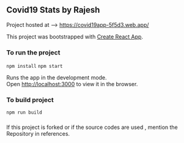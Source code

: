 ## Covid19 Stats by Rajesh

Project hosted at --> https://covid19app-5f5d3.web.app/

This project was bootstrapped with [Create React App](https://github.com/facebook/create-react-app).

### To run the project
`npm install`
 `npm start`

Runs the app in the development mode.<br />
Open [http://localhost:3000](http://localhost:3000) to view it in the browser.


### To build project
`npm run build`

###
If this project is forked or if the source codes are used , mention the Repository in references.
